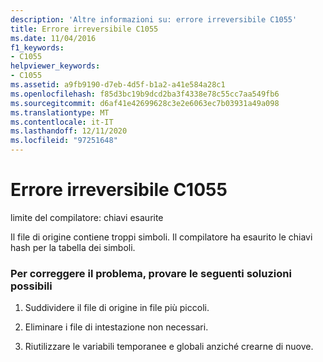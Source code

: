```yaml
---
description: 'Altre informazioni su: errore irreversibile C1055'
title: Errore irreversibile C1055
ms.date: 11/04/2016
f1_keywords:
- C1055
helpviewer_keywords:
- C1055
ms.assetid: a9fb9190-d7eb-4d5f-b1a2-a41e584a28c1
ms.openlocfilehash: f85d3bc19b9dcd2ba3f4338e78c55cc7aa549fb6
ms.sourcegitcommit: d6af41e42699628c3e2e6063ec7b03931a49a098
ms.translationtype: MT
ms.contentlocale: it-IT
ms.lasthandoff: 12/11/2020
ms.locfileid: "97251648"
---
```

# <a name="fatal-error-c1055"></a>Errore irreversibile C1055

limite del compilatore: chiavi esaurite

Il file di origine contiene troppi simboli. Il compilatore ha esaurito le chiavi hash per la tabella dei simboli.

### <a name="to-fix-by-using-the-following-possible-solutions"></a>Per correggere il problema, provare le seguenti soluzioni possibili

1. Suddividere il file di origine in file più piccoli.

1. Eliminare i file di intestazione non necessari.

1. Riutilizzare le variabili temporanee e globali anziché crearne di nuove.
